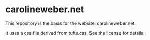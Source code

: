 carolineweber.net
=========

This repository is the basis for the website: carolineweber.net.

It uses a css file derived from tufte.css. See the license for details. 
